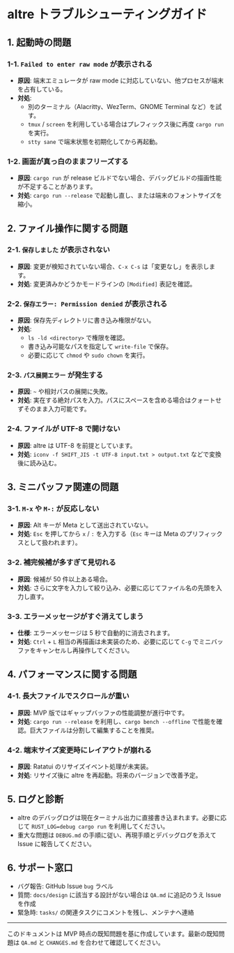 # altre トラブルシューティングガイド

## 1. 起動時の問題
### 1-1. `Failed to enter raw mode` が表示される
- **原因**: 端末エミュレータが raw mode に対応していない、他プロセスが端末を占有している。
- **対処**:
  - 別のターミナル（Alacritty、WezTerm、GNOME Terminal など）を試す。
  - `tmux` / `screen` を利用している場合はプレフィックス後に再度 `cargo run` を実行。
  - `stty sane` で端末状態を初期化してから再起動。

### 1-2. 画面が真っ白のままフリーズする
- **原因**: `cargo run` が release ビルドでない場合、デバッグビルドの描画性能が不足することがあります。
- **対処**: `cargo run --release` で起動し直し、または端末のフォントサイズを縮小。

## 2. ファイル操作に関する問題
### 2-1. `保存しました` が表示されない
- **原因**: 変更が検知されていない場合、`C-x C-s` は「変更なし」を表示します。
- **対処**: 変更済みかどうかモードラインの `[Modified]` 表記を確認。

### 2-2. `保存エラー: Permission denied` が表示される
- **原因**: 保存先ディレクトリに書き込み権限がない。
- **対処**:
  - `ls -ld <directory>` で権限を確認。
  - 書き込み可能なパスを指定して `write-file` で保存。
  - 必要に応じて `chmod` や `sudo chown` を実行。

### 2-3. `パス展開エラー` が発生する
- **原因**: `~` や相対パスの展開に失敗。
- **対処**: 実在する絶対パスを入力。パスにスペースを含める場合はクォートせずそのまま入力可能です。

### 2-4. ファイルが UTF-8 で開けない
- **原因**: altre は UTF-8 を前提としています。
- **対処**: `iconv -f SHIFT_JIS -t UTF-8 input.txt > output.txt` などで変換後に読み込む。

## 3. ミニバッファ関連の問題
### 3-1. `M-x` や `M-:` が反応しない
- **原因**: Alt キーが Meta として送出されていない。
- **対処**: `Esc` を押してから `x` / `:` を入力する（`Esc` キーは Meta のプリフィックスとして扱われます）。

### 3-2. 補完候補が多すぎて見切れる
- **原因**: 候補が 50 件以上ある場合。
- **対処**: さらに文字を入力して絞り込み、必要に応じてファイル名の先頭を入力し直す。

### 3-3. エラーメッセージがすぐ消えてしまう
- **仕様**: エラーメッセージは 5 秒で自動的に消去されます。
- **対処**: `Ctrl` + `L` 相当の再描画は未実装のため、必要に応じて `C-g` でミニバッファをキャンセルし再操作してください。

## 4. パフォーマンスに関する問題
### 4-1. 長大ファイルでスクロールが重い
- **原因**: MVP 版ではギャップバッファの性能調整が進行中です。
- **対処**: `cargo run --release` を利用し、`cargo bench --offline` で性能を確認。巨大ファイルは分割して編集することを推奨。

### 4-2. 端末サイズ変更時にレイアウトが崩れる
- **原因**: Ratatui のリサイズイベント処理が未実装。
- **対処**: リサイズ後に altre を再起動。将来のバージョンで改善予定。

## 5. ログと診断
- altre のデバッグログは現在ターミナル出力に直接書き込まれます。必要に応じて `RUST_LOG=debug cargo run` を利用してください。
- 重大な問題は `DEBUG.md` の手順に従い、再現手順とデバッグログを添えて Issue に報告してください。

## 6. サポート窓口
- バグ報告: GitHub Issue `bug` ラベル
- 質問: `docs/design` に該当する設計がない場合は `QA.md` に追記のうえ Issue を作成
- 緊急時: `tasks/` の関連タスクにコメントを残し、メンテナへ連絡

---
このドキュメントは MVP 時点の既知問題を基に作成しています。最新の既知問題は `QA.md` と `CHANGES.md` を合わせて確認してください。
